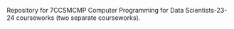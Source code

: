 Repository for 7CCSMCMP Computer Programming for Data Scientists-23-24 courseworks (two separate courseworks).
